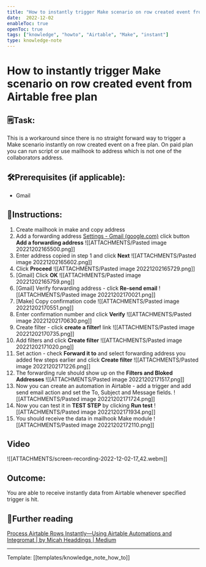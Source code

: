 ```yaml
---
title: "How to instantly trigger Make scenario on row created event from Airtable free plan"
date:  2022-12-02
enableToc: true
openToc: true
tags: ["knowledge", "howto", "Airtable", "Make", "instant"]
type: knowledge-note
---
```


# How to instantly trigger Make scenario on row created event from Airtable free plan

## 🗒️Task:
This is a workaround since there is no straight forward way to trigger a Make scenario instantly on row created event on a free plan. On paid plan you can run script or use mailhook to address which is not one of the collaborators address.

## 🛠️Prerequisites (if applicable): 
- Gmail

## 📝Instructions:

1. Create mailhook in make and copy address
2. Add a forwarding address [Settings - Gmail (google.com)](https://mail.google.com/mail/u/3/#settings/fwdandpop) click button **Add a forwarding address**
   ![[ATTACHMENTS/Pasted image 20221202165500.png]]
3. Enter address copied in step 1 and click **Next**
   ![[ATTACHMENTS/Pasted image 20221202165602.png]]
4. Click **Proceed**
   ![[ATTACHMENTS/Pasted image 20221202165729.png]]
5. [Gmail] Click **OK**
   ![[ATTACHMENTS/Pasted image 20221202165759.png]]
6. [Gmail] Verify forwarding address - click **Re-send email**
   ![[ATTACHMENTS/Pasted image 20221202170021.png]]
7. [Make] Copy confirmation code
   ![[ATTACHMENTS/Pasted image 20221202170551.png]]
8. Enter confirmation number and click **Verify**
   ![[ATTACHMENTS/Pasted image 20221202170630.png]]
9. Create filter - click **create a filter!** link
![[ATTACHMENTS/Pasted image 20221202170735.png]]
10. Add filters and click **Create filter**
    ![[ATTACHMENTS/Pasted image 20221202171020.png]]
11. Set action - check **Forward it to** and select forwarding address you added few steps earlier and click **Create filter**
    ![[ATTACHMENTS/Pasted image 20221202171226.png]]
12. The forwarding rule should show up on the **Filters and Bloked Addresses**
    ![[ATTACHMENTS/Pasted image 20221202171517.png]]
13. Now you can create an automation in Airtable - add a trigger and add send email action and set the To, Subject and Message fields.
    ![[ATTACHMENTS/Pasted image 20221202171724.png]]
14. Now you can test it in **TEST STEP** by clicking **Run test**
    ![[ATTACHMENTS/Pasted image 20221202171934.png]]
15. You should receive the data in mailhook Make module
![[ATTACHMENTS/Pasted image 20221202172110.png]]

## Video
![[ATTACHMENTS/screen-recording-2022-12-02-17_42.webm]]

## Outcome:
You are able to receive instantly data from Airtable whenever specified trigger is hit. 

## 📖Further reading
[Process Airtable Rows Instantly—Using Airtable Automations and Integromat | by Micah Headdings | Medium](https://medium.com/@heymicahh/process-airtable-rows-instantly-using-airtable-automations-and-integromat-fb1738f976af)

---
Template: [[templates/knowledge_note_how_to]]